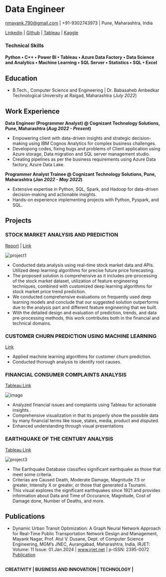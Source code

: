 # Data Engineer

nmayank.790@gmail.com | +91-9302743973 | Pune, Maharashtra, India

[Linkedin](https://www.linkedin.com/in/mayank-nagar10) | [Github](https://github.com/mayanknagar10) | [Tableau](https://public.tableau.com/app/profile/mayank.nagar3143) | [Kaggle](https://www.kaggle.com/nmayank10)
  
### Technical Skills        
#### Python • C++ • Power BI • Tableau • Azure Data Factory • Data Science and Analytics • Machine Learning • SQL Server • Statistics • SQL • Excel

## Education
- B.Tech., Computer Science and Engineering | Dr. Babasaheb Ambedkar Technological University at Raigad, Maharashtra (_July 2022_)

## Work Experience
**Data Engineer (Programmer Analyst) @ Cognizant Technology Solutions, Pune, Maharashtra (_Aug 2022 - Present_)**
- Empowering client with data-driven insights and strategic decision-making using IBM Cognos Analytics for complex business challenges.
- Developong codes, fixing bugs and problems of Client application using Azure storage, Data migration and SQL server management studio.
- Creating pipelines as per the business requirements using Azure Data factory, Azure Data Lake.

**Programmer Analyst Trainee @ Cognizant Technology Solutions, Pune, Maharashtra (_Jan 2022 - May 2022_)**
- Extensive expertise in Python, SQL, Spark, and Hadoop for data-driven decision-making and actionable insights.
- Hands-on experience implementing projects with Python, Pyspark, and SQL.

## Projects
### STOCK MARKET ANALYSIS AND PREDICTION
[Report](https://github.com/mayanknagar10/stock-market-analysis-and-prediction/blob/main/Thesis%20Report.pdf) | [Link](https://github.com/mayanknagar10/stock-market-analysis-and-prediction)

![project1](https://github.com/mayanknagar10/portfolio/assets/86146916/7f42ac59-e0a1-44e4-b30b-5073a32b8f23)

- Conducted data analysis using real-time stock market data and APIs. Utilized deep learning algorithms for precise future price forecasting.
- The proposed solution is comprehensive as it includes pre-processing of the stock market dataset, utilization of feature engineering techniques, combined with customized deep learning algorithms for stock market price trend prediction.
- We conducted comprehensive evaluations on frequently used deep learning models and conclude that our suggested solution outperforms due to the analysis part and different feature engineering that we built.
- With the detailed design and evaluation of prediction, trends, and data pre-processing methods, this work contributes both in the financial and technical domains.

### CUSTOMER CHURN PREDICTION USING MACHINE LEARNING

[Link](https://github.com/mayanknagar10/Customer-churn-prediction)

- Applied machine learning algorithms for customer churn prediction.
- Conducted thorough analysis to identify root causes.

### FINANCIAL CONSUMER COMPLAINTS ANALYSIS

[Tableau Link](https://public.tableau.com/app/profile/mayank.nagar3143/viz/FinancialConsumerComplaints_16767031207700/FINANCIALCONSUMERCOMPLAINTS)

![image](https://github.com/mayanknagar10/portfolio/assets/86146916/82d8533f-1f3d-4a81-a55b-fa7cd296cce2)

- Analyzed financial issues and complaints using Tableau for actionable insights.
- Comprehensive visualization in that its properly show the possible data by many financial terms like issue, states, media, product and disputed.
- Enhanced understanding through visual presentations

### EARTHQUAKE OF THE CENTURY ANALYSIS

[Tableau Link](https://public.tableau.com/app/profile/mayank.nagar3143/viz/Earthquakeofacentury/Dashboard1)

![project3](https://github.com/mayanknagar10/portfolio/assets/86146916/f2203a28-2b0c-4b96-9f4f-23601a23a9cf)

- The Earthquake Database classifies significant earthquake as those that meet some criteria.
- Criterias are Caused Death, Moderate Damage, Magnitude 7.5 or greater, Intensity X or greater, or those that generated a Tsunami.
- This visual explores the significant earthquakes since 1921 and provides information about Data and Time of Occurance, Magnitude, Cost of Damage done, Number of Deaths, and more.

## Publications

- Dynamic Urban Transit Optimization: A Graph Neural Network Approach for Real-Time Public Transportation Network Design and Management, Mayank Nagar, Prof. Atul V. Dusane, Dept. of Computer Science Engineering, MGM’s JNEC, Aurangabad, Maharashtra, India, IRJET: Volume: 11 Issue: 01.Jan.2024 | www.irjet.net | p-ISSN: 2395-0072
[Publication](https://www.irjet.net/archives/V11/i1/IRJET-V11I1113.pdf)

##
#### CREATIVITY | BUSINESS AND INNOVATION | TECHNOLOGY | 
